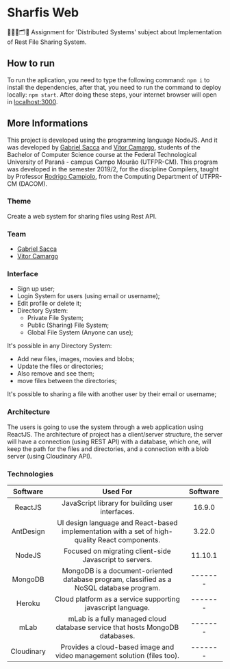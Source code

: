 # Sharfis Web
👨🏽‍💻🗂📄 Assignment for 'Distributed Systems' subject about Implementation of Rest File Sharing System.

## How to run
To run the aplication, you need to type the following command: `npm i` to install the dependencies, after that, you need to run the command to deploy locally: `npm start`.
After doing these steps, your internet browser will open in [localhost:3000](http://localhost:3000).

## More Informations
This project is developed using the programming language NodeJS. And it was developed by [Gabriel Sacca](https://github.com/Gabrields1998) and [Vitor Camargo](https://github.com/vitorCamargo), students of the Bachelor of Computer Science course at the Federal Technological University of Paraná - campus Campo Mourão (UTFPR-CM). This program was developed in the semester 2019/2, for the discipline Compilers, taught by Professor [Rodrigo Campiolo](https://github.com/campiolo), from the Computing Department of UTFPR-CM (DACOM).

### Theme
Create a web system for sharing files using Rest API.

### Team
- [Gabriel Sacca](https://github.com/Gabrields1998)
- [Vitor Camargo](https://github.com/vitorCamargo)

### Interface
- Sign up user;
- Login System for users (using email or username);
- Edit profile or delete it;
- Directory System:
  - Private File System;
  - Public (Sharing) File System;
  - Global File System (Anyone can use);

It's possible in any Directory System:
- Add new files, images, movies and blobs;
- Update the files or directories;
- Also remove and see them;
- move files between the directories;

It's possible to sharing a file with another user by their email or username;

### Architecture
The users is going to use the system through a web application using ReactJS. The architecture of project has a client/server structure, the server will have a connection (using REST API) with a database, which one, will keep the path for the files and directories, and a connection with a blob server (using Cloudinary API).

### Technologies

|  Software  |                                            Used For                                            |  Software  |
|:----------:|:----------------------------------------------------------------------------------------------:|:----------:|
|   ReactJS  | JavaScript library for building user interfaces.                                               |   16.9.0   |
| AntDesign  | UI design language and React-based implementation with a set of high-quality React components. |   3.22.0   |
|   NodeJS   | Focused on migrating client-side Javascript to servers.                                        |   11.10.1  |
|   MongoDB  | MongoDB is a document-oriented database program, classified as a NoSQL database program.       |   -------  |
|   Heroku   | Cloud platform as a service supporting javascript language.                                    |   -------  |
|    mLab    | mLab is a fully managed cloud database service that hosts MongoDB databases.                   |   -------  |
| Cloudinary | Provides a cloud-based image and video management solution (files too).                        |   -------  |
